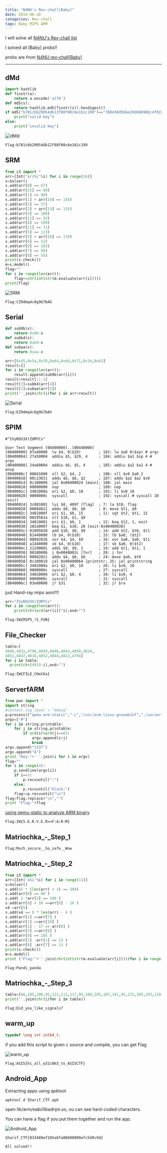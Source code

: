 ```yaml
---
title: "N4NU's Rev-chall[Baby]"
date: 2019-06-26
categories: Rev-chall
tags: Baby MIPS ARM
---
```

I will solve all [N4NU's Rev-chall list](https://pastebin.com/q7LGi8w5)

I solved all [Baby] probs!!

probs are from
[N4NU rev-chall[Baby]](https://github.com/N4NU/Reversing-Challenges-List/tree/master/Baby)

-------------------------------------

dMd
-----

```python
import hashlib
def fixstr(a):
    return a.encode('utf8')
def md5(s):
    return hashlib.md5(fixstr(s)).hexdigest()
if md5("b781cbb29054db12f88f08c6e161c199")=="780438d5b6e29db0898bc4f0225935c0":
    print("valid key")
else:
    print("invalid key")
```
![dMd](https://raw.githubusercontent.com/slyfizz3/slyfizz3.github.io/master/image/Rev-chall/Baby/dMd.png)

```
Flag:b781cbb29054db12f88f08c6e161c199
```

SRM
-----

```python
from z3 import *
arr=[Int("arr%i"%i) for i in range(16)]
s=Solver()
s.add(arr[0] == 67)
s.add(arr[15] == 88)
s.add(arr[1] == 90)
s.add(arr[1] + arr[14] == 155)
s.add(arr[2] == 57)
s.add(arr[2] + arr[13] == 155)
s.add(arr[3] == 100)
s.add(arr[12] == 55)
s.add(arr[4] == 109)
s.add(arr[11] == 71)
s.add(arr[5] == 113)
s.add(arr[5] + arr[10] == 170)
s.add(arr[6] == 52)
s.add(arr[9] == 103)
s.add(arr[7] == 99)
s.add(arr[8] == 56)
print(s.check())
m=s.model()
flag=""
for i in range(len(arr)):
	flag+=chr(int(str(m.evaluate(arr[i]))))
print(flag)
```

![SRM](https://raw.githubusercontent.com/slyfizz3/slyfizz3.github.io/master/image/Rev-chall/Baby/SRM.png)

```
Flag:CZ9dmq4c8g9G7bAX
```

Serial
-----

```python
def sub9b(x):
	return 0x9b-x
def subb4(x):
	return 0xb4-x
def subaa(x):
	return 0xaa-x

arr=[0x45,0x5a,0x39,0x64,0x6d,0x71,0x34,0x63]
result=[]
for i in range(len(arr)):
	result.append(sub9b(arr[i]))
result=result[::-1]
result[3]=subb4(arr[4])
result[2]=subaa(arr[5])
print(''.join(chr(i)for i in arr+result))
```

![Serial](https://raw.githubusercontent.com/slyfizz3/slyfizz3.github.io/master/image/Rev-chall/Baby/Serial.png)

```
Flag:EZ9dmq4c8g9G7bAV
```


SPIM
-----

```
#"IVyN5U3X)ZUMYCs"

User Text Segment [00400000]..[00440000]
[00400000] 8fa40000  lw $4, 0($29)        ; 183: lw $a0 0($sp) # argc 
[00400004] 27a50004  addiu $5, $29, 4     ; 184: addiu $a1 $sp 4 # argv 
[00400008] 24a60004  addiu $6, $5, 4      ; 185: addiu $a2 $a1 4 # envp 
[0040000c] 00041080  sll $2, $4, 2        ; 186: sll $v0 $a0 2 
[00400010] 00c23021  addu $6, $6, $2      ; 187: addu $a2 $a2 $v0 
[00400014] 0c100009  jal 0x00400024 [main]; 188: jal main 
[00400018] 00000000  nop                  ; 189: nop 
[0040001c] 3402000a  ori $2, $0, 10       ; 191: li $v0 10 
[00400020] 0000000c  syscall              ; 192: syscall # syscall 10 (exit) 
[00400024] 3c081001  lui $8, 4097 [flag]  ; 7: la $t0, flag 
[00400028] 00004821  addu $9, $0, $0      ; 8: move $t1, $0 
[0040002c] 3401000f  ori $1, $0, 15       ; 11: sgt $t2, $t1, 15 
[00400030] 0029502a  slt $10, $1, $9          
[00400034] 34010001  ori $1, $0, 1        ; 12: beq $t2, 1, exit 
[00400038] 102a0007  beq $1, $10, 28 [exit-0x00400038] 
[0040003c] 01095020  add $10, $8, $9      ; 14: add $t2, $t0, $t1 
[00400040] 81440000  lb $4, 0($10)        ; 15: lb $a0, ($t2) 
[00400044] 00892026  xor $4, $4, $9       ; 16: xor $a0, $a0, $t1 
[00400048] a1440000  sb $4, 0($10)        ; 17: sb $a0, 0($t2) 
[0040004c] 21290001  addi $9, $9, 1       ; 19: add $t1, $t1, 1 
[00400050] 0810000b  j 0x0040002c [for]   ; 20: j for 
[00400054] 00082021  addu $4, $0, $8      ; 24: move $a0, $t0 
[00400058] 0c100019  jal 0x00400064 [printstr; 25: jal printstring 
[0040005c] 3402000a  ori $2, $0, 10       ; 26: li $v0, 10 
[00400060] 0000000c  syscall              ; 27: syscall 
[00400064] 34020004  ori $2, $0, 4        ; 30: li $v0, 4 
[00400068] 0000000c  syscall              ; 31: syscall 
[0040006c] 03e00008  jr $31               ; 32: jr $ra 
```

just Hand-ray mips asm!!!!

```python
arr="IVyN5U3X)ZUMYCs"
for i in range(len(arr)):
	print(chr(ord(arr[i])^i),end="")
```

```
Flag:IW{M1P5_!S_FUN}
```

File_Checker
-----

```python
table=[
4846,4832,4796,4849,4846,4843,4850,4824,
4852,4847,4818,4852,4844,4822,4794]
for i in table:
  print(chr(4919-i),end="")
```

```
Flag:IW{FILE_CHeCKa}
```

ServerfARM
-----

```python
from pwn import *
import string
#context.log_level = "debug"
p=process(["qemu-arm-static","-L","/usr/arm-linux-gnueabihf","./serverfarm",'f','i','z','z'])
argv=["#"]
for i in string.printable:
	for j in string.printable:
		if ord(i)%ord(j)==65:
			argv.append(i+j)
			break
argv.append("1337")
argv.append("A")
print "Key:"+' '.join(i for i in argv)
flag=""
for i in range(4):
	p.sendline(argv[i])
	if i==3:
		p.recvuntil(":")
	else:
		p.recvuntil("block:")
	flag+=p.recvuntil("\n")
flag=flag.replace("\n","")
print "Flag:"+flag
```

[using qemu-static to analyze ARM binary](https://slyfizz3.github.io/tip/qemu-arm-static/)

```
Flag:IW{S.E.R.V.E.R>=F:A:R:M}
```

Matriochka_-_Step_1
-----

```
Flag:Much_secure__So_safe__Wow
```

Matriochka_-_Step_2
-----

```python
from z3 import *
arr=[Int('a%i'%i) for i in range(11)]
s=Solver()
s.add(42 * (len(arr) + 1) == 504)
s.add(arr[0] == 80 )
s.add( 2 *arr[3] == 200 )
s.add(arr[0] + 16 ==arr[6] - 16 )
v4 =arr[5]
s.add(v4 == 9 * len(arr) - 4 )
s.add(arr[1] ==arr[7] )
s.add(arr[1] ==arr[10] )
s.add(arr[1] - 17 == arr[0] )
s.add(arr[3] ==arr[9] )
s.add(arr[4] == 105 )
s.add(arr[2] -arr[1] == 13 )
s.add(arr[8] -arr[7] == 13 )
print(s.check())
m=s.model()
print ("Flag:"+''.join(chr(int(str(m.evaluate(arr[i]))))for i in range(11)))
```

```
Flag:Pandi_panda
```

Matriochka_-_Step_3
-----

```python
table=[68,105,100,95,121,111,117,95,108,105,107,101,95,115,105,103,110,97,108,115,63,]
print(''.join(chr(i)for i in table))
```

```
Flag:Did_you_like_signals?
```

warm_up
-----


```c
typedef long int int64_t;
```

if you add this script to given c source and compile,
you can get Flag

![warm_up](https://raw.githubusercontent.com/slyfizz3/slyfizz3.github.io/master/image/Rev-chall/Baby/warmup.png)

```
Flag:ASIS{hi_all_w31c0m3_to_ASISCTF}
```

Android_App
-----

Extracting apps using apktool

```
apktool d Sharif_CTF.apk
```

open lib/arm/eabi/libadnjni.so, ou can see hard-coded characters. 

You can have a flag if you put them together and run the app.


![Android_App](https://raw.githubusercontent.com/slyfizz3/slyfizz3.github.io/master/image/Rev-chall/Baby/Android_app.png)

```
Sharif_CTF{833489ef285e6fa80690099efc5d9c9d}
```

```
All solved!!
```
